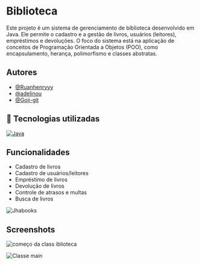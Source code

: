 # Biblioteca

Este projeto é um sistema de gerenciamento de biblioteca desenvolvido em Java. Ele permite o cadastro e a gestão de livros, usuários (leitores), empréstimos e devoluções. O foco do sistema está na aplicação de conceitos de Programação Orientada a Objetos (POO), como encapsulamento, herança, polimorfismo e classes abstratas.

## Autores

- [@Ruanhenryyy](https://www.github.com/Ruanhenryyy)
- [@adelinou](https://www.github.com/adelinou)
- [@Goji-git](https://www.github.com/Goji-git)

## 🔗 Tecnologias utilizadas

[![Java](https://camo.githubusercontent.com/bea90da226e09b503e6c8fde824f4816b98dcf30cd31e803006bf6335af06890/68747470733a2f2f696d672e736869656c64732e696f2f62616467652f6a6176612d2532334544384230302e7376673f7374796c653d666f722d7468652d6261646765266c6f676f3d6f70656e6a646b266c6f676f436f6c6f723d7768697465)](https://www.java.com/pt-BR/)

## Funcionalidades

- Cadastro de livros
- Cadastro de usuários/leitores
- Empréstimo de livros
- Devolução de livros
- Controle de atrasos e multas
- Busca de livros


![Jhabooks](https://i.pinimg.com/736x/f2/a0/f2/f2a0f2507adbef355ec58cfeeacef71e.jpg)

## Screenshots

![começo da class iblioteca](https://via.placeholder.com/468x300?text=App+Screenshot+Here)

![Classe main](https://via.placeholder.com/468x300?text=App+Screenshot+Here)
